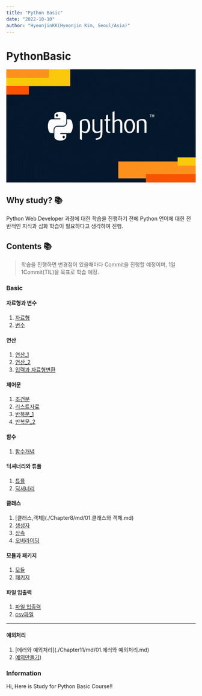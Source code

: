 ```yaml
---
title: "Python Basic"
date: "2022-10-10"
author: "HyeonjinKK(Hyeonjin Kim, Seoul/Asia)"
---
```


# PythonBasic
<div align="center">
<img src='images/Python_main.gif' width="600" height="300px">
</div>

## Why study? 📚
Python Web Developer 과정에 대한 학습을 진행하기 전에 Python 언어에 대한 전반적인 지식과 심화 학습이 필요하다고 생각하여 진행.

## Contents 📚
> 학습을 진행하면 변경점이 있을때마다 Commit을 진행할 예정이며, 1일 1Commit(TIL)을 목표로 학습 예정.
### Basic
#### 자료형과 변수
1. [자료형](./Chapter3/md/01.%EC%88%AB%EC%9E%90%2C%EB%AC%B8%EC%9E%90%2C%EB%B6%88%EB%A6%B0%EC%9E%90%EB%A3%8C%ED%98%95.md)
2. [변수](./Chapter3/md/02.%EB%B3%80%EC%88%98.md)
#### 연산
1. [연산_1](./Chapter4/md/01.%EC%97%B0%EC%82%B0_1.md)
2. [연산_2](./Chapter4/md/02.%EC%97%B0%EC%82%B0_2.md)
3. [입력과 자료형변환](./Chapter4/md/03.%EC%9E%85%EB%A0%A5%2C%EC%9E%90%EB%A3%8C%ED%98%95%EB%B3%80%ED%99%98.md)
#### 제어문
1. [조건문](./Chapter5/md/01.제어문_조건문.md)
2. [리스트자료](./Chapter5/md/02.제어문_리스트자료.md)
3. [반복문_1](./Chapter5/md/03.반복문_1.md)
4. [반복문_2](./Chapter5/md/03.반복문_2.md)
#### 함수
1. [함수개념](./Chapter6/md/01.함수.md)
#### 딕셔너리와 튜플
1. [튜플](./Chapter7/md/01.튜플.md)
2. [딕셔너리](./Chapter7/md/02.딕셔너리.md)
#### 클래스
1. [클래스,객체](./Chapter8/md/01.클래스와 객체.md)
2. [생성자](./Chapter8/md/02.생성자.md)
3. [상속](./Chapter8/md/03.상속.md)
4. [오버라이딩](./Chapter8/md/04.오버라이딩_클래스변수.md)
#### 모듈과 패키지
1. [모듈](./Chapter9/md/01.모듈.md)
2. [패키지](./Chapter9/md/02.패키지.md)
#### 파일 입출력
1. [파일 입출력](./Chapter10/md/01.파일입출력.md)
2. [csv파일](./Chapter10/md/02.csv입출력.md)
---
#### 예외처리
1. [에러와 예외처리](./Chapter11/md/01.에러와 예외처리.md)
2. [예외만들기](./Chapter11/md/02.예외만들기.md))
### Information
Hi, Here is Study for Python Basic Course!!


